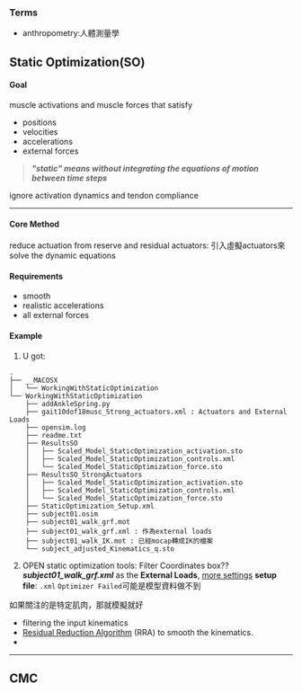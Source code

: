 ### Terms
- anthropometry:人體測量學

## Static Optimization(SO)
#### Goal
muscle activations and muscle forces that satisfy 
- positions
- velocities
- accelerations
- external forces

>***"static" means without integrating the equations of motion between time steps***

ignore activation dynamics and tendon compliance

---
#### Core Method
reduce actuation from reserve and residual actuators: 引入虛擬actuators來solve the dynamic equations
#### Requirements
- smooth
- realistic accelerations
- all external forces

#### Example
1. U got:
```
.
├── __MACOSX
│   └── WorkingWithStaticOptimization
└── WorkingWithStaticOptimization
    ├── addAnkleSpring.py
    ├── gait10dof18musc_Strong_actuators.xml : Actuators and External Loads
    ├── opensim.log
    ├── readme.txt
    ├── ResultsSO
    │   ├── Scaled_Model_StaticOptimization_activation.sto
    │   ├── Scaled_Model_StaticOptimization_controls.xml
    │   └── Scaled_Model_StaticOptimization_force.sto
    ├── ResultsSO_StrongActuators
    │   ├── Scaled_Model_StaticOptimization_activation.sto
    │   ├── Scaled_Model_StaticOptimization_controls.xml
    │   └── Scaled_Model_StaticOptimization_force.sto
    ├── StaticOptimization_Setup.xml
    ├── subject01.osim
    ├── subject01_walk_grf.mot
    ├── subject01_walk_grf.xml : 作為external loads
    ├── subject01_walk_IK.mot : 已經mocap轉成IK的檔案
    └── subject_adjusted_Kinematics_q.sto
```

2. OPEN static optimization tools:
Filter Coordinates box??
**_subject01_walk_grf.xml_** as the **External Loads**, [more settings](https://opensimconfluence.atlassian.net/wiki/spaces/OpenSim/pages/53090053/How+to+Use+the+Inverse+Dynamics+Tool)
**setup file**: `.xml`
`Optimizer Failed`可能是模型資料做不到

如果關注的是特定肌肉，那就模擬就好
- filtering the input kinematics
- [Residual Reduction Algorithm](https://opensimconfluence.atlassian.net/wiki/spaces/OpenSim/pages/53089669/Residual+Reduction+Algorithm) (RRA) to smooth the kinematics.
- 

---
## CMC
